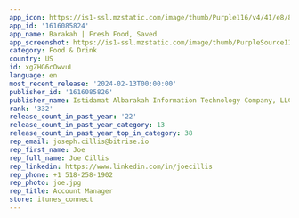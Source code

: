 ```yaml
---
app_icon: https://is1-ssl.mzstatic.com/image/thumb/Purple116/v4/41/e8/83/41e88351-f815-caba-6134-274f3a5d5b02/AppIcon-1x_U007emarketing-0-5-0-85-220-0.png/1024x1024bb.png
app_id: '1616085824'
app_name: Barakah | Fresh Food, Saved
app_screenshot: https://is1-ssl.mzstatic.com/image/thumb/PurpleSource116/v4/e5/dd/ac/e5ddac79-1ac2-264f-2a19-ec3d0a94174d/2fe1e04a-ff91-4f6f-a09f-9dd2b76bd6f5_Artboard_8-100.jpg/1284x2778bb.png
category: Food & Drink
country: US
id: xgZHG6cOwvuL
language: en
most_recent_release: '2024-02-13T00:00:00'
publisher_id: '1616085826'
publisher_name: Istidamat Albarakah Information Technology Company, LLC
rank: '332'
release_count_in_past_year: '22'
release_count_in_past_year_category: 13
release_count_in_past_year_top_in_category: 38
rep_email: joseph.cillis@bitrise.io
rep_first_name: Joe
rep_full_name: Joe Cillis
rep_linkedin: https://www.linkedin.com/in/joecillis
rep_phone: +1 518-258-1902
rep_photo: joe.jpg
rep_title: Account Manager
store: itunes_connect
---
```

